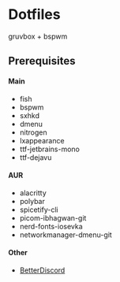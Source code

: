 # Dotfiles
gruvbox + bspwm

## Prerequisites

#### Main
- fish
- bspwm
- sxhkd
- dmenu
- nitrogen
- lxappearance
- ttf-jetbrains-mono
- ttf-dejavu

#### AUR
- alacritty
- polybar
- spicetify-cli
- picom-ibhagwan-git
- nerd-fonts-iosevka
- networkmanager-dmenu-git

#### Other
- [BetterDiscord](https://github.com/BetterDiscord/BetterDiscord)
